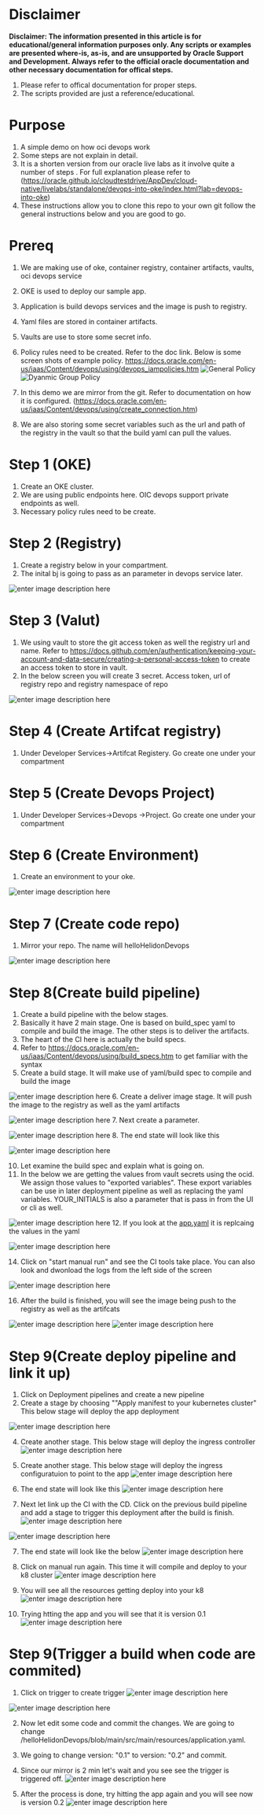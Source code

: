 

# Disclaimer
**Disclaimer: The information presented in this article is for educational/general information purposes only. Any scripts or examples are presented where-is, as-is, and are unsupported by Oracle Support and Development. Always refer to the official oracle documentation and other necessary documentation for offical steps.**

1. Please refer to offical documentation for proper steps.
2. The scripts provided are just a reference/educational.

# Purpose
1. A simple demo on how oci devops work
2. Some steps are not explain in detail.
3. It is a shorten version from our oracle live labs as it involve quite a number of steps . For full explanation please refer to (https://oracle.github.io/cloudtestdrive/AppDev/cloud-native/livelabs/standalone/devops-into-oke/index.html?lab=devops-into-oke)
4. These instructions allow you to clone this repo to your own git follow the general instructions below and you are good to go.

# Prereq
1. We are making use of oke, container registry, container artifacts, vaults, oci devops service
2. OKE is used to deploy our sample app.
3. Application is build devops services and the image is push to registry.
4.  Yaml files are stored in container artifacts.
5. Vaults are use to store some secret info.
6. Policy rules need to be created. Refer to the doc link. Below is some screen shots of example policy. https://docs.oracle.com/en-us/iaas/Content/devops/using/devops_iampolicies.htm
![General Policy](https://github.com/wenjian80/helloHelidonDevopsScreenShots/blob/main/polciy1.JPG)
![Dyanmic Group Policy](https://github.com/wenjian80/helloHelidonDevopsScreenShots/blob/main/polciy2.JPG)

8. In this demo we are mirror from the git. Refer to documentation on how it is configured. (https://docs.oracle.com/en-us/iaas/Content/devops/using/create_connection.htm)
9. We are also storing some secret variables such as the url and path of the registry in the vault so that the build yaml can pull the values.

# Step 1 (OKE)
1. Create an OKE cluster.
2. We are using public endpoints here. OIC devops support private endpoints as well.
3. Necessary policy rules need to be create.

# Step 2 (Registry)
1. Create a registry below in your compartment.
2. The inital bj is going to pass as an parameter in devops service later.

![enter image description here](https://github.com/wenjian80/helloHelidonDevopsScreenShots/blob/main/registry.JPG)

# Step 3 (Valut)
1. We using vault to store the git access token as well the registry url and name. Refer to https://docs.github.com/en/authentication/keeping-your-account-and-data-secure/creating-a-personal-access-token to create an access token to store in vault.
2. In the below screen you will create 3 secret. Access token, url of registry repo and registry namespace of repo

![enter image description here](https://github.com/wenjian80/helloHelidonDevopsScreenShots/blob/main/scret.JPG)

# Step 4 (Create Artifcat registry)
1. Under Developer Services->Artifcat Registery. Go create one under your compartment

# Step 5 (Create Devops Project)
1. Under Developer Services->Devops ->Project. Go create one under your compartment

# Step 6 (Create Environment)
1. Create an environment to your oke.

![enter image description here](https://github.com/wenjian80/helloHelidonDevopsScreenShots/blob/main/environment.JPG)

# Step 7 (Create code repo)
1. Mirror your repo. The name will helloHelidonDevops

![enter image description here](https://github.com/wenjian80/helloHelidonDevopsScreenShots/blob/main/mirror.JPG)

# Step 8(Create build pipeline)
1. Create a build pipeline with the below stages.
2. Basically it have 2 main stage. One is based on build_spec yaml to compile and build the image. The other steps is to deliver the artifacts.
3. The heart of the CI here is actually the build specs.
4. Refer to https://docs.oracle.com/en-us/iaas/Content/devops/using/build_specs.htm to get familiar with the syntax 
5. Create a build stage. It will make use of yaml/build spec to compile and build the image

![enter image description here](https://github.com/wenjian80/helloHelidonDevopsScreenShots/blob/main/stage1.JPG)
6. Create a deliver image stage. It will push the image to the registry as well as the yaml artifacts

![enter image description here](https://github.com/wenjian80/helloHelidonDevopsScreenShots/blob/main/stage2.JPG)
7. Next create a parameter.

![enter image description here](https://github.com/wenjian80/helloHelidonDevopsScreenShots/blob/main/stage4parameters.JPG)
8. The end state will look like this

![enter image description here](https://github.com/wenjian80/helloHelidonDevopsScreenShots/blob/main/satge3.JPG)

10. Let examine the build spec and explain what is going on.
11. In the below we are getting the values from vault secrets using the ocid. We assign those values to "exported variables". These export variables can be use in later deployment pipeline as well as replacing the yaml variables. YOUR_INITIALS is also a parameter that is pass in from the UI or cli as well.

![enter image description here](https://github.com/wenjian80/helloHelidonDevopsScreenShots/blob/main/variables1.JPG)
12. If you look at the [app.yaml](https://github.com/wenjian80/helloHelidonDevops/blob/main/yaml/app.yaml)  it is replcaing the values in the yaml

![enter image description here](https://github.com/wenjian80/helloHelidonDevopsScreenShots/blob/main/app_yaml.JPG)

14. Click on "start manual run" and see the CI tools take place. You can also look and dwonload the logs from the left side of the screen

![enter image description here](https://github.com/wenjian80/helloHelidonDevopsScreenShots/blob/main/run2.JPG)

16. After the build is finished, you will see the image being push to the registry as well as the artifcats

![enter image description here](https://github.com/wenjian80/helloHelidonDevopsScreenShots/blob/main/output1.JPG)
![enter image description here](https://github.com/wenjian80/helloHelidonDevopsScreenShots/blob/main/output2.JPG)

# Step 9(Create deploy pipeline and link it up)
1. Click on Deployment pipelines and create a new pipeline
2. Create a stage by choosing ""Apply manifest to your kubernetes cluster" This below stage will deploy the app deployment

![enter image description here](https://github.com/wenjian80/helloHelidonDevopsScreenShots/blob/main/deploy1.JPG)

4. Create another stage. This below stage will deploy the ingress controller
![enter image description here](https://github.com/wenjian80/helloHelidonDevopsScreenShots/blob/main/deploy2.JPG)

5. Create another stage. This below stage will deploy the ingress configuratuion to point to the app
![enter image description here](https://github.com/wenjian80/helloHelidonDevopsScreenShots/blob/main/deploy3.JPG)

6. The end state will look like this
![enter image description here](https://github.com/wenjian80/helloHelidonDevopsScreenShots/blob/main/deploy4.JPG)

7. Next let link up the CI with the CD. Click on the previous build pipeline and add a stage to trigger this deployment after the build is finish.
![enter image description here](https://github.com/wenjian80/helloHelidonDevopsScreenShots/blob/main/deployment1.JPG)

![enter image description here](https://github.com/wenjian80/helloHelidonDevopsScreenShots/blob/main/deployment2.JPG)

7. The end state will look like the below
![enter image description here](https://github.com/wenjian80/helloHelidonDevopsScreenShots/blob/main/deployment3.JPG)

8. Click on manual run again. This time it will compile and deploy to your k8 cluster
![enter image description here](https://github.com/wenjian80/helloHelidonDevopsScreenShots/blob/main/run1.JPG)

9. You will see all the resources getting deploy into your k8
![enter image description here](https://github.com/wenjian80/helloHelidonDevopsScreenShots/blob/main/run2.JPG)

10. Trying htting the app and you will see that it is version 0.1
![enter image description here](https://github.com/wenjian80/helloHelidonDevopsScreenShots/blob/main/run4.JPG)

# Step 9(Trigger a build when code are commited)
1. Click on trigger to create trigger
![enter image description here](https://github.com/wenjian80/helloHelidonDevopsScreenShots/blob/main/trigger1.JPG)

![enter image description here](https://github.com/wenjian80/helloHelidonDevopsScreenShots/blob/main/trigger2.JPG)
  
2. Now let edit some code and commit the changes. We are going to change /helloHelidonDevops/blob/main/src/main/resources/application.yaml.
3. We going to change version: "0.1" to version: "0.2" and commit.
4. Since our mirror is 2 min let's wait and you see see the trigger is triggered off.
![enter image description here](https://github.com/wenjian80/helloHelidonDevopsScreenShots/blob/main/triggerbuild.JPG)

5. After the process is done, try hitting the app again and you will see now is version 0.2
![enter image description here](https://github.com/wenjian80/helloHelidonDevopsScreenShots/blob/main/triggerbuild2.JPG)